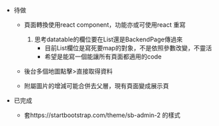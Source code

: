 - 待做
    - 頁面轉換使用react component，功能亦或可使用react 重寫
        1. 思考datatable的欄位要在List還是BackendPage傳過來
            * 目前List欄位是寫死要map的對象，不是依照參數改變，不靈活
            * 希望是能寫一個能讓所有頁面都適用的code

    - 後台多個地圖點擊>直接取得資料
    - 附屬圖片的增減可能合併去父層，現有頁面變成展示頁


















- 已完成
    - 套https://startbootstrap.com/theme/sb-admin-2 的樣式